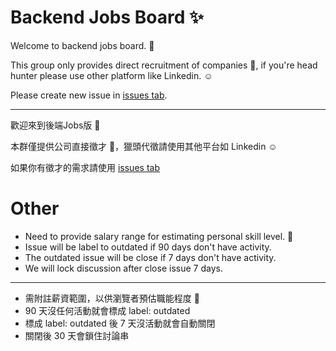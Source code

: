 # Backend Jobs Board ✨
Welcome to backend jobs board. 🤗

This group only provides direct recruitment of companies 👀, if you're head hunter please use other platform like Linkedin. ☺️

Please create new issue in [issues tab](https://github.com/b2etw/jobs/issues).

- - -

歡迎來到後端Jobs版 🤗

本群僅提供公司直接徵才 👀，獵頭代徵請使用其他平台如 Linkedin ☺️

如果你有徵才的需求請使用 [issues tab](https://github.com/b2etw/jobs/issues)

# Other
* Need to provide salary range for estimating personal skill level. 💪
* Issue will be label to outdated if 90 days don't have activity.
* The outdated issue will be close if 7 days don't have activity.
* We will lock discussion after close issue 7 days.
- - -
* 需附註薪資範圍，以供瀏覽者預估職能程度 💪
* 90 天沒任何活動就會標成 label: outdated
* 標成 label: outdated 後 7 天沒活動就會自動關閉
* 關閉後 30 天會鎖住討論串
